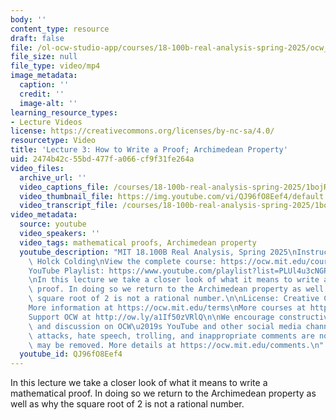 ```yaml
---
body: ''
content_type: resource
draft: false
file: /ol-ocw-studio-app/courses/18-100b-real-analysis-spring-2025/ocw_18100b-lec03-2025feb11_360p_16_9.mp4
file_size: null
file_type: video/mp4
image_metadata:
  caption: ''
  credit: ''
  image-alt: ''
learning_resource_types:
- Lecture Videos
license: https://creativecommons.org/licenses/by-nc-sa/4.0/
resourcetype: Video
title: 'Lecture 3: How to Write a Proof; Archimedean Property'
uid: 2474b42c-55bd-477f-a066-cf9f31fe264a
video_files:
  archive_url: ''
  video_captions_file: /courses/18-100b-real-analysis-spring-2025/1bojRtBUXDmI7VeNHGQL-QurcDlBcWfnj_transcript.webvtt
  video_thumbnail_file: https://img.youtube.com/vi/QJ96fO8Eef4/default.jpg
  video_transcript_file: /courses/18-100b-real-analysis-spring-2025/1bojRtBUXDmI7VeNHGQL-QurcDlBcWfnj_transcript.pdf
video_metadata:
  source: youtube
  video_speakers: ''
  video_tags: mathematical proofs, Archimedean property
  youtube_description: "MIT 18.100B Real Analysis, Spring 2025\nInstructor: Tobias\
    \ Holck Colding\nView the complete course: https://ocw.mit.edu/courses/18-100b-real-analysis-spring-2025/\n\
    YouTube Playlist: https://www.youtube.com/playlist?list=PLUl4u3cNGP62Ie7F_tTAhhXoX5_Cl8meG\n\
    \nIn this lecture we take a closer look of what it means to write a mathematical\
    \ proof. In doing so we return to the Archimedean property as well as why the\
    \ square root of 2 is not a rational number.\n\nLicense: Creative Commons BY-NC-SA\n\
    More information at https://ocw.mit.edu/terms\nMore courses at https://ocw.mit.edu\n\
    Support OCW at http://ow.ly/a1If50zVRlQ\n\nWe encourage constructive comments\
    \ and discussion on OCW\u2019s YouTube and other social media channels. Personal\
    \ attacks, hate speech, trolling, and inappropriate comments are not allowed and\
    \ may be removed. More details at https://ocw.mit.edu/comments.\n"
  youtube_id: QJ96fO8Eef4
---
```

In this lecture we take a closer look of what it means to write a mathematical proof. In doing so we return to the Archimedean property as well as why the square root of 2 is not a rational number.